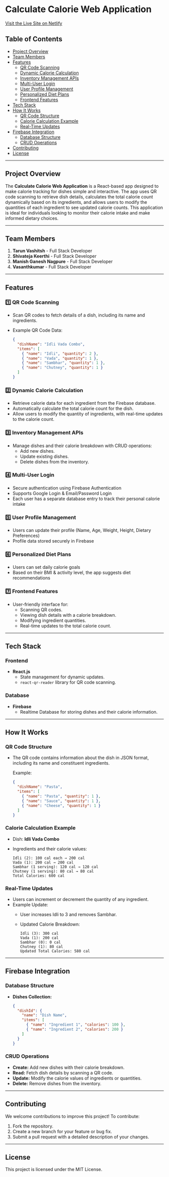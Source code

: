 # Calculate Calorie Web Application

[Visit the Live Site on Netlify](https://calculatecalorie.netlify.app/)

## Table of Contents

- [Project Overview](#project-overview)
- [Team Members](#team-members)
- [Features](#features)
  - [QR Code Scanning](#qr-code-scanning)
  - [Dynamic Calorie Calculation](#dynamic-calorie-calculation)
  - [Inventory Management APIs](#inventory-management-apis)
  - [Multi-User Login](#multi-user-login)
  - [User Profile Management](#user-profile-management)
  - [Personalized Diet Plans](#personalized-diet-plans)
  - [Frontend Features](#frontend-features)
- [Tech Stack](#tech-stack)
- [How It Works](#how-it-works)
  - [QR Code Structure](#qr-code-structure)
  - [Calorie Calculation Example](#calorie-calculation-example)
  - [Real-Time Updates](#real-time-updates)
- [Firebase Integration](#firebase-integration)
  - [Database Structure](#database-structure)
  - [CRUD Operations](#crud-operations)
- [Contributing](#contributing)
- [License](#license)

---

## Project Overview

The **Calculate Calorie Web Application** is a React-based app designed to make calorie tracking for dishes simple and interactive. The app uses QR code scanning to retrieve dish details, calculates the total calorie count dynamically based on its ingredients, and allows users to modify the quantities of each ingredient to see updated calorie counts. This application is ideal for individuals looking to monitor their calorie intake and make informed dietary choices.

---

## Team Members

1. **Tarun Vashitsh** - Full Stack Developer
2. **Shivateja Keerthi** - Full Stack Developer
3. **Manish Ganesh Nagpure** - Full Stack Developer
4. **Vasanthkumar** - Full Stack Developer
---

## Features

### 1️⃣ QR Code Scanning
- Scan QR codes to fetch details of a dish, including its name and ingredients.
- Example QR Code Data:

  ```json
  {
    "dishName": "Idli Vada Combo",
    "items": [
      { "name": "Idli", "quantity": 2 },
      { "name": "Vada", "quantity": 1 },
      { "name": "Sambhar", "quantity": 1 },
      { "name": "Chutney", "quantity": 1 }
    ]
  }
  ```

### 2️⃣ Dynamic Calorie Calculation
- Retrieve calorie data for each ingredient from the Firebase database.
- Automatically calculate the total calorie count for the dish.
- Allow users to modify the quantity of ingredients, with real-time updates to the calorie count.

### 3️⃣ Inventory Management APIs
- Manage dishes and their calorie breakdown with CRUD operations:
  - Add new dishes.
  - Update existing dishes.
  - Delete dishes from the inventory.

### 4️⃣ Multi-User Login
- Secure authentication using Firebase Authentication
- Supports Google Login & Email/Password Login
- Each user has a separate database entry to track their personal calorie intake

### 5️⃣ User Profile Management
- Users can update their profile (Name, Age, Weight, Height, Dietary Preferences)
- Profile data stored securely in Firebase

### 6️⃣ Personalized Diet Plans
- Users can set daily calorie goals
- Based on their BMI & activity level, the app suggests diet recommendations

### 7️⃣ Frontend Features
- User-friendly interface for:
  - Scanning QR codes.
  - Viewing dish details with a calorie breakdown.
  - Modifying ingredient quantities.
  - Real-time updates to the total calorie count.

---

## Tech Stack

### Frontend
- **React.js**
  - State management for dynamic updates.
  - `react-qr-reader` library for QR code scanning.

### Database
- **Firebase**
  - Realtime Database for storing dishes and their calorie information.

---

## How It Works

### QR Code Structure
- The QR code contains information about the dish in JSON format, including its name and constituent ingredients.

  Example:
  ```json
  {
    "dishName": "Pasta",
    "items": [
      { "name": "Pasta", "quantity": 1 },
      { "name": "Sauce", "quantity": 1 },
      { "name": "Cheese", "quantity": 1 }
    ]
  }
  ```

### Calorie Calculation Example
- Dish: **Idli Vada Combo**
- Ingredients and their calorie values:

  ```text
  Idli (2): 100 cal each → 200 cal
  Vada (1): 200 cal → 200 cal
  Sambhar (1 serving): 120 cal → 120 cal
  Chutney (1 serving): 80 cal → 80 cal
  Total Calories: 600 cal
  ```

### Real-Time Updates
- Users can increment or decrement the quantity of any ingredient.
- Example Update:
  - User increases Idli to 3 and removes Sambhar.
  - Updated Calorie Breakdown:

    ```text
    Idli (3): 300 cal
    Vada (1): 200 cal
    Sambhar (0): 0 cal
    Chutney (1): 80 cal
    Updated Total Calories: 580 cal
    ```

---

## Firebase Integration

### Database Structure
- **Dishes Collection:**

  ```json
  {
    "dishId": {
      "name": "Dish Name",
      "items": [
        { "name": "Ingredient 1", "calories": 100 },
        { "name": "Ingredient 2", "calories": 200 }
      ]
    }
  }
  ```

### CRUD Operations
- **Create:** Add new dishes with their calorie breakdown.
- **Read:** Fetch dish details by scanning a QR code.
- **Update:** Modify the calorie values of ingredients or quantities.
- **Delete:** Remove dishes from the inventory.

---

## Contributing

We welcome contributions to improve this project! To contribute:
1. Fork the repository.
2. Create a new branch for your feature or bug fix.
3. Submit a pull request with a detailed description of your changes.


---

## License

This project is licensed under the MIT License.
